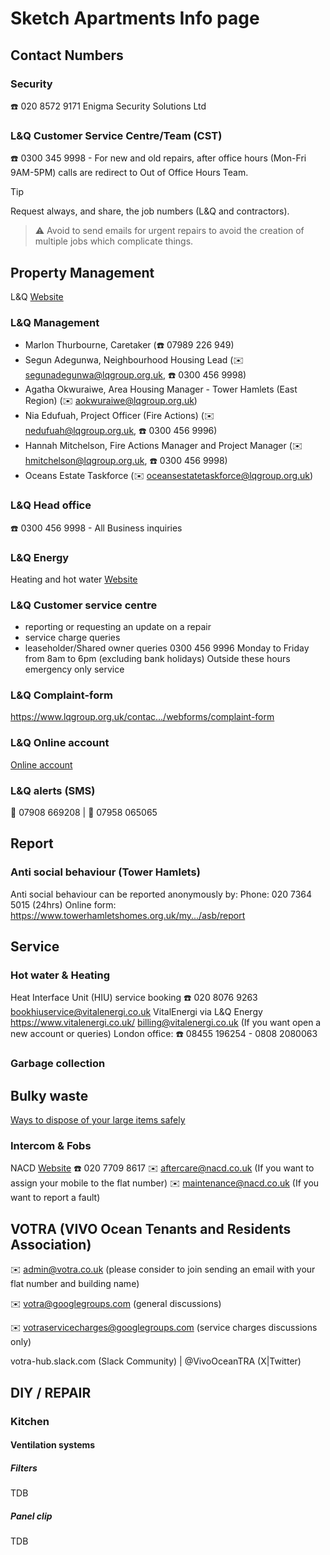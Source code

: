 # Sketch Apartments Info page
## Contact Numbers
### Security
☎️ 020 8572 9171 Enigma Security Solutions Ltd 

### L&Q Customer Service Centre/Team (CST)
☎️ 0300 345 9998 - For new and old repairs, after office hours (Mon-Fri 9AM-5PM) calls are redirect to Out of Office Hours Team.

> [!TIP]
> Request always, and share, the job numbers (L&Q and contractors).

> ⚠️ Avoid to send emails for urgent repairs to avoid the creation of multiple jobs which complicate things.

## Property Management
L&Q [Website](https://www.lqgroup.org.uk)

### L&Q Management 
- Marlon Thurbourne, Caretaker (☎️ 07989 226 949)
- Segun Adegunwa, Neighbourhood Housing Lead (✉️ [segunadegunwa@lqgroup.org.uk](mailto:segunadegunwa@lqgroup.org.uk), ☎️ 0300 456 9998)
- Agatha Okwuraiwe, Area Housing Manager - Tower Hamlets (East Region) (✉️ [aokwuraiwe@lqgroup.org.uk](mailto:aokwuraiwe@lqgroup.org.uk))
- Nia Edufuah, Project Officer (Fire Actions) (✉️ [nedufuah@lqgroup.org.uk](mailto:nedufuah@lqgroup.org.uk), ☎️ 0300 456 9996)
- Hannah Mitchelson, Fire Actions Manager and Project Manager (✉️ [hmitchelson@lqgroup.org.uk](mailto:hmitchelson@lqgroup.org.uk), ☎️ 0300 456 9998)
- Oceans Estate Taskforce (✉️ [oceansestatetaskforce@lqgroup.org.uk](mailto:oceansestatetaskforce@lqgroup.org.uk))

### L&Q Head office
☎️ 0300 456 9998 - All Business inquiries

### L&Q Energy
Heating and hot water
[Website](https://www.lqgroup.org.uk/landq-energy)

### L&Q Customer service centre
- reporting or requesting an update on a repair
- service charge queries
- leaseholder/Shared owner queries
0300 456 9996
Monday to Friday from 8am to 6pm (excluding bank holidays)
Outside these hours emergency only service

### L&Q Complaint-form
https://www.lqgroup.org.uk/contac.../webforms/complaint-form

### L&Q Online account
[Online account](https://www.lqgroup.org.uk/onlineaccount)

### L&Q alerts (SMS)
💬 07908 669208 | 💬 07958 065065

## Report

### Anti social behaviour (Tower Hamlets)
Anti social behaviour can be reported anonymously by:
Phone: 020 7364 5015 (24hrs)
Online form: https://www.towerhamletshomes.org.uk/my.../asb/report

## Service

### Hot water & Heating
Heat Interface Unit (HIU) service booking 
☎️ 020 8076 9263
bookhiuservice@vitalenergi.co.uk
VitalEnergi via L&Q Energy https://www.vitalenergi.co.uk/
billing@vitalenergi.co.uk (If you want open a new account or queries)
London office: ☎️ 08455 196254 - 0808 2080063

### Garbage collection
## Bulky waste
[Ways to dispose of your large items safely](https://www.towerhamlets.gov.uk/lgnl/environment_and_waste/recycling_and_waste/Bulky_waste/bulky_waste.aspx)

### Intercom & Fobs
NACD [Website](https://www.nacd.co.uk/)
☎️ 020 7709 8617
✉️ [aftercare@nacd.co.uk](mailto:aftercare@nacd.co.uk) (If you want to assign your mobile to the flat number)
✉️ [maintenance@nacd.co.uk](mailto:maintenance@nacd.co.uk) (If you want to report a fault)

## VOTRA (VIVO Ocean Tenants and Residents Association)
✉️ [admin@votra.co.uk](mailto:admin@votra.co.uk) (please consider to join sending an email with your flat number and building name)

✉️ [votra@googlegroups.com](mailto:votra@googlegroups.com) (general discussions)

✉️ [votraservicecharges@googlegroups.com](mailto:votraservicecharges@googlegroups.com) (service charges discussions only)

votra-hub.slack.com (Slack Community) | @VivoOceanTRA (X|Twitter)

## DIY / REPAIR

### Kitchen
#### Ventilation systems
##### Filters
TDB
##### Panel clip
TDB
